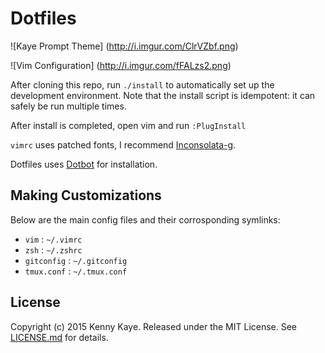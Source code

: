 Dotfiles
========
![Kaye Prompt Theme]
(http://i.imgur.com/ClrVZbf.png)

![Vim Configuration]
(http://i.imgur.com/fFALzs2.png)

After cloning this repo, run `./install` to automatically set up the development
environment. Note that the install script is idempotent: it can safely be run
multiple times.

After install is completed, open vim and run `:PlugInstall`

`vimrc` uses patched fonts, I recommend [Inconsolata-g](https://github.com/powerline/fonts/tree/master/Inconsolata-g).

Dotfiles uses [Dotbot][dotbot] for installation.

Making Customizations
---------------------------

Below are the main config files and their corrosponding symlinks:

* `vim` : `~/.vimrc`
* `zsh` : `~/.zshrc`
* `gitconfig` : `~/.gitconfig`
* `tmux.conf` : `~/.tmux.conf`

License
-------

Copyright (c) 2015 Kenny Kaye. Released under the MIT License. See
[LICENSE.md][license] for details.

[dotbot]: https://github.com/anishathalye/dotbot
[license]: LICENSE.md

